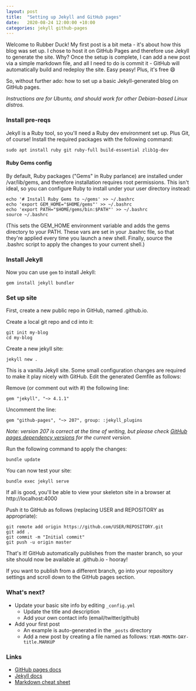 ```yaml
---
layout: post
title:  "Setting up Jekyll and GitHub pages"
date:   2020-08-24 12:00:00 +10:00
categories: jekyll github-pages
---
```


Welcome to Rubber Duck! My first post is a bit meta - it's about how this blog was set up. I chose to host it on GitHub Pages and therefore use Jekyll to generate the site. Why? Once the setup is complete, I can add a new post via a simple markdown file, and all I need to do is commit it - GitHub will automatically build and redeploy the site. Easy peasy! Plus, it's free :smile:

So, without further ado: how to set up a basic Jekyll-generated blog on GitHub pages.

_Instructions are for Ubuntu, and should work for other Debian-based Linux distros._

### Install pre-reqs

Jekyll is a Ruby tool, so you'll need a Ruby dev environment set up. Plus Git, of course! Install the required packages with the following command:

```
sudo apt install ruby git ruby-full build-essential zlib1g-dev
```

#### Ruby Gems config

By default, Ruby packages ("Gems" in Ruby parlance) are installed under /var/lib/gems, and therefore installation requires root permissions. This isn't ideal, so you can configure Ruby to install under your user directory instead:

```
echo '# Install Ruby Gems to ~/gems' >> ~/.bashrc
echo 'export GEM_HOME="$HOME/gems"' >> ~/.bashrc
echo 'export PATH="$HOME/gems/bin:$PATH"' >> ~/.bashrc
source ~/.bashrc
```

(This sets the GEM_HOME environment variable and adds the gems directory to your PATH. These vars are set in your .bashrc file, so that they're applied every time you launch a new shell. Finally, source the .bashrc script to apply the changes to your current shell.)

### Install Jekyll

Now you can use `gem` to install Jekyll:

```
gem install jekyll bundler
```

### Set up site

First, create a new public repo in GitHub, named <your-github-user-id>.github.io.

Create a local git repo and cd into it:

```
git init my-blog
cd my-blog
```

Create a new jekyll site:

```
jekyll new .
```

This is a vanilla Jekyll site. Some small configuration changes are required to make it play nicely with GitHub. Edit the generated Gemfile as follows:

Remove (or comment out with #) the following line:

```
gem "jekyll", "~> 4.1.1"
```

Uncomment the line:

```
gem "github-pages", "~> 207", group: :jekyll_plugins
```

_Note: version 207 is correct at the time of writing, but please check [GitHub pages dependency versions](https://pages.github.com/versions/) for the current version._

Run the following command to apply the changes:

```
bundle update
```

You can now test your site:

```
bundle exec jekyll serve
```

If all is good, you'll be able to view your skeleton site in a browser at http://localhost:4000 

Push it to GitHub as follows (replacing USER and REPOSITORY as appropriate):

```
git remote add origin https://github.com/USER/REPOSITORY.git
git add .
git commit -m "Initial commit"
git push -u origin master
```

That's it! GitHub automatically publishes from the master branch, so your site should now be available at <your-github-user-id>.github.io - hooray!

If you want to publish from a different branch, go into your repository settings and scroll down to the GitHub pages section.

### What's next?

- Update your basic site info by editing `_config.yml`
  - Update the title and description
  - Add your own contact info (email/twitter/github)
- Add your first post
  - An example is auto-generated in the `_posts` directory 
  - Add a new post by creating a file named as follows: `YEAR-MONTH-DAY-title.MARKUP`


### Links

- [GitHub pages docs](https://pages.github.com/)
- [Jekyll docs](https://jekyllrb.com/docs/home)
- [Markdown cheat sheet](https://github.com/adam-p/markdown-here/wiki/Markdown-Cheatsheet)



